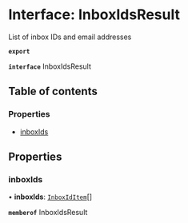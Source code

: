 # Interface: InboxIdsResult

List of inbox IDs and email addresses

**`export`**

**`interface`** InboxIdsResult

## Table of contents

### Properties

- [inboxIds](InboxIdsResult.md#inboxids)

## Properties

### inboxIds

• **inboxIds**: [`InboxIdItem`](InboxIdItem.md)[]

**`memberof`** InboxIdsResult
